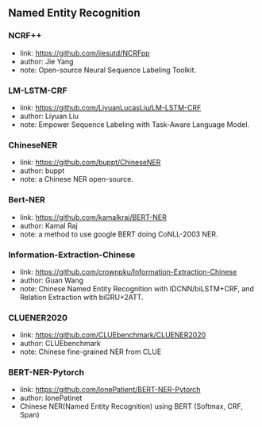 ## **Named Entity Recognition**


### NCRF++
  * link: https://github.com/jiesutd/NCRFpp
  * author: Jie Yang 
  * note: Open-source Neural Sequence Labeling Toolkit.

### LM-LSTM-CRF
  * link: https://github.com/LiyuanLucasLiu/LM-LSTM-CRF
  * author: Liyuan Liu
  * note: Empower Sequence Labeling with Task-Aware Language Model.

### ChineseNER
  * link: https://github.com/buppt/ChineseNER
  * author: buppt
  * note: a Chinese NER open-source.

### Bert-NER
  * link: https://github.com/kamalkraj/BERT-NER
  * author: Kamal Raj 
  * note: a method to use google BERT doing CoNLL-2003 NER.

### Information-Extraction-Chinese
  * link: https://github.com/crownpku/Information-Extraction-Chinese
  * author: Guan Wang
  * note: Chinese Named Entity Recognition with IDCNN/biLSTM+CRF, and Relation Extraction with biGRU+2ATT.

### CLUENER2020
  * link: https://github.com/CLUEbenchmark/CLUENER2020
  * author: CLUEbenchmark
  * note: Chinese fine-grained NER from CLUE

### BERT-NER-Pytorch
  * link: https://github.com/lonePatient/BERT-NER-Pytorch
  * author: lonePatinet
  * Chinese NER(Named Entity Recognition) using BERT (Softmax, CRF, Span)
